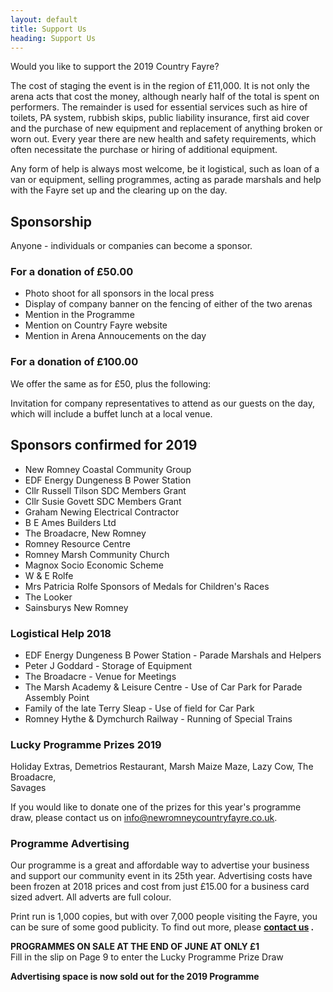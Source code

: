 ```yaml
---
layout: default
title: Support Us
heading: Support Us
---
```

Would you like to support the 2019 Country Fayre?

The cost of staging the event is in the region of £11,000. It is not only the arena acts that cost the money, although nearly half of the total is spent on performers. The remainder is used for essential services such as hire of toilets, PA system, rubbish skips, public liability insurance, first aid cover and the purchase of new equipment and replacement of anything broken or worn out. Every year there are new health and safety requirements, which often necessitate the purchase or hiring of additional equipment.

Any form of help is always most welcome, be it logistical, such as loan of a van or equipment, selling  programmes, acting as parade marshals and help with the Fayre set up and the clearing up on the day.

## Sponsorship

Anyone - individuals or companies can become a sponsor.

<div class="row">
  <div class="col-xs-12 col-sm-6">
    <div class="panel panel-default">
      <div class="panel-heading">
        <h3 class="panel-title">For a donation of &pound;50.00</h3>
      </div>
      <div class="panel-body">
        <ul>
          <li>Photo shoot for all sponsors in the local press</li>
          <li>Display of company banner on the fencing of either of the two arenas</li>
          <li>Mention in the Programme</li>
          <li>Mention on Country Fayre website</li>
          <li>Mention in Arena Annoucements on the day</li>
        </ul>
      </div>
    </div>
  </div>
  <div class="col-xs-12 col-sm-6">
    <div class="panel panel-default">
      <div class="panel-heading">
        <h3 class="panel-title">For a donation of &pound;100.00</h3>
      </div>
      <div class="panel-body">
        <p>We offer the same as for &pound;50, plus the following:</p>
        <p>Invitation for company representatives to attend as our guests on the day, which will include a buffet lunch at a local venue.</p>
      </div>
    </div>
  </div>
</div>

## Sponsors confirmed for 2019

* New Romney Coastal Community Group
* EDF Energy Dungeness B Power Station
* Cllr Russell Tilson SDC Members Grant 
* Cllr Susie Govett SDC Members Grant
* Graham Newing Electrical Contractor
* B E Ames Builders Ltd
* The Broadacre, New Romney
* Romney Resource Centre
* Romney Marsh Community Church
* Magnox Socio Economic Scheme
* W & E Rolfe
* Mrs Patricia Rolfe Sponsors of Medals for Children's Races
* The Looker
* Sainsburys New Romney

### Logistical Help 2018

* EDF Energy Dungeness B Power Station - Parade Marshals and Helpers
* Peter J Goddard - Storage of Equipment
* The Broadacre - Venue for Meetings
* The Marsh Academy & Leisure Centre - Use of Car Park for Parade Assembly Point
* Family of the late Terry Sleap - Use of field for Car Park
* Romney Hythe & Dymchurch Railway - Running of Special Trains

### Lucky Programme Prizes 2019

Holiday Extras, Demetrios Restaurant, Marsh Maize Maze, Lazy Cow, The Broadacre,\
Savages

If you would like to donate one of the prizes for this year's programme draw, please contact us on info@newromneycountryfayre.co.uk.

### Programme Advertising

Our programme is a great and affordable way to advertise your business and support our community event in its 25th year.  Advertising costs have been frozen at 2018 prices and cost from just £15.00 for a business card sized advert. All adverts are full colour.

Print run is 1,000 copies, but with over 7,000 people visiting the Fayre, you can be sure of some good publicity.   To find out more, please **[contact us](/contactUs) .**

**PROGRAMMES ON SALE AT THE END OF JUNE AT ONLY £1**\
Fill in the slip on Page 9 to enter the Lucky Programme Prize Draw

**Advertising space is now sold out for the 2019 Programme**
